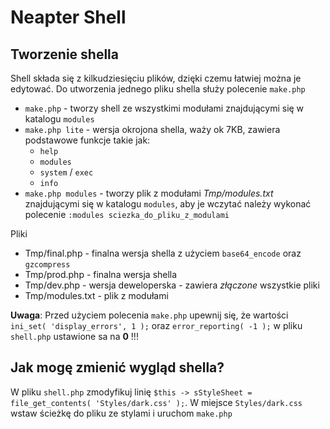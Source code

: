 Neapter Shell
=============



Tworzenie shella
----------------

Shell składa się z kilkudziesięciu plików, dzięki czemu łatwiej można je edytować. Do utworzenia jednego pliku shella służy polecenie `make.php`

*	`make.php` - tworzy shell ze wszystkimi modułami znajdującymi się w katalogu `modules`
*	`make.php lite` - wersja okrojona shella, waży ok 7KB, zawiera podstawowe funkcje takie jak:
	*	`help`
	*	`modules`
	*	`system` / `exec`
	*	`info`
*	`make.php modules` - tworzy plik z modułami _Tmp/modules.txt_ znajdującymi się w katalogu `modules`, aby je wczytać należy wykonać polecenie `:modules sciezka_do_pliku_z_modulami`

Pliki

*	Tmp/final.php - finalna wersja shella z użyciem `base64_encode` oraz `gzcompress`
*	Tmp/prod.php - finalna wersja shella
*	Tmp/dev.php - wersja deweloperska - zawiera _złączone_ wszystkie pliki
*	Tmp/modules.txt - plik z modułami

__Uwaga__: Przed użyciem polecenia `make.php` upewnij się, że wartości `ini_set( 'display_errors', 1 );` oraz `error_reporting( -1 );` w pliku `shell.php` ustawione sa na __0__ !!!



Jak mogę zmienić wygląd shella?
-------------------------------

W pliku `shell.php` zmodyfikuj linię `$this -> sStyleSheet = file_get_contents( 'Styles/dark.css' );`. W miejsce `Styles/dark.css` wstaw ścieżkę do pliku ze stylami i uruchom `make.php`